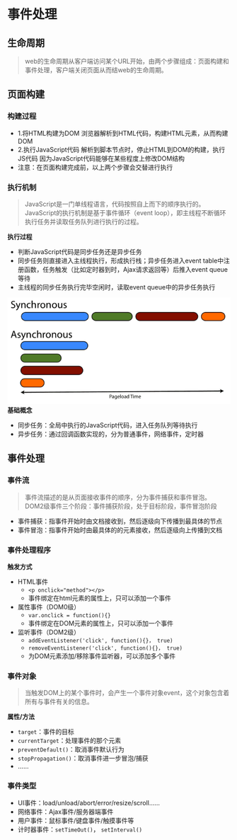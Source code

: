 # 事件处理
## 生命周期
> web的生命周期从客户端访问某个URL开始，由两个步骤组成：页面构建和事件处理，客户端关闭页面从而结web的生命周期。

## 页面构建
### 构建过程
- 1.将HTML构建为DOM
	浏览器解析到HTML代码，构建HTML元素，从而构建DOM
- 2.执行JavaScript代码
	解析到脚本节点时，停止HTML到DOM的构建，执行JS代码
	因为JavaScript代码能够在某些程度上修改DOM结构
- 注意：在页面构建完成前，以上两个步骤会交替进行执行

### 执行机制
>JavaScript是一门单线程语言，代码按照自上而下的顺序执行的。JavaScript的执行机制是基于事件循环（event loop），即主线程不断循环执行任务并读取任务队列进行执行的过程。

**执行过程**
- 判断JavaScript代码是同步任务还是异步任务
- 同步任务则直接进入主线程执行，形成执行栈；异步任务进入event table中注册函数，任务触发（比如定时器到时，Ajax请求返回等）后推入event queue等待
- 主线程的同步任务执行完毕空闲时，读取event queue中的异步任务执行

![同步/异步任务](./images/task.png)
**基础概念**

- 同步任务：全局中执行的JavaScript代码，进入任务队列等待执行
- 异步任务：通过回调函数实现的，分为普通事件，网络事件，定时器

## 事件处理
### 事件流
>事件流描述的是从页面接收事件的顺序，分为事件捕获和事件冒泡。
>DOM2级事件三个阶段：事件捕获阶段，处于目标阶段，事件冒泡阶段

- 事件捕获：指事件开始时由文档接收到，然后逐级向下传播到最具体的节点
- 事件冒泡：指事件开始时由最具体的的元素接收，然后逐级向上传播到文档

### 事件处理程序
**触发方式**
- HTML事件
	- `<p onclick="method"></p>`
	- 事件绑定在html元素的属性上，只可以添加一个事件
- 属性事件（DOM0级）
	- `var.onclick = function(){}`
	- 事件绑定在DOM元素的属性上，只可以添加一个事件
- 监听事件（DOM2级）
	- `addEventListener('click', function(){}， true)`
	- `removeEventListener('click', function(){}， true)`
	- 为DOM元素添加/移除事件监听器，可以添加多个事件

### 事件对象
>当触发DOM上的某个事件时，会产生一个事件对象event，这个对象包含着所有与事件有关的信息。

**属性/方法**
- `target`：事件的目标
- `currentTarget`：处理事件的那个元素
- `preventDefault()`：取消事件默认行为
- `stopPropagation()`：取消事件进一步冒泡/捕获
- ……

### 事件类型
- UI事件：load/unload/abort/error/resize/scroll……
- 网络事件：Ajax事件/服务器端事件
- 用户事件：鼠标事件/键盘事件/触摸事件等
- 计时器事件：`setTimeOut()`， `setInterval()`
